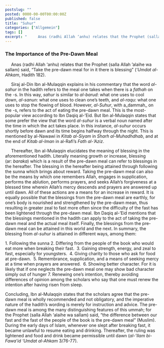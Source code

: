 ```yaml
---
postslug: ""
posted: 0000-00-00T00:00:00Z
published: false
title: "Suhur"
categories: ["Allgemein"]
tags: []
excerpt: "     Anas (radhi Allah ‘anhu) relates that the Prophet (salla Allah ’alaihe wa sallam) said, “Take ..."
---
```


### The Importance of the Pre-Dawn Meal

     Anas (radhi Allah ‘anhu) relates that the Prophet (salla Allah ’alaihe wa sallam) said, “Take the pre-dawn meal for in it there is blessing” (_‘Umdat al-Ahkam_, Hadith 182). 

     Siraj al-Din Ibn al-Mulaqqin explains in his commentary that the word _al-sahur_ in the hadith refers to the meal one takes when there is a _fathah_ on the -s. In this way, _sahur_ is similar to _al-barud_: what one uses to cool down, _al-sanun_: what one uses to clean one’s teeth, and _al-raqu_: what one uses to stop the flowing of blood. However, _al-Suhur_, with a_dammah_ on the -s, refers to the act of eating the pre-dawn meal. This is the most-popular view according to Ibn Daqiq al-’Eid. But Ibn al-Mulaqqin states that some prefer the view that the word _al-suhur_ is a verbal noun named after the time in which the act takes place. In this instance, _al-suhur_ occurs shortly before dawn and its time begins halfway through the night. This is mentioned by al-Nawawi in _Kitab al-Siyam_ in _Sharh al-Muhadhdhab_, and at the end of _Kitab al-Iman_ in al-Rafi’s _Fath al-’Aziz_. 

     Thereafter, Ibn al-Mulaqqin elucidates the meaning of blessing in the aforementioned hadith. Literally meaning growth or increase, blessing (ar: _baraka_) which is a result of the pre-dawn meal can refer to blessings in the hereafter. The blessing in the hereafter being attained through following the sunna which brings about reward. Taking the pre-dawn meal can also be the means by which one remembers Allah, engages in supplication, performs the ablution, performs prayers, and seeks Allah’s forgiveness at a blessed time wherein Allah’s mercy descends and prayers are answered up until dawn. All of these actions are a means for an increase in reward. It is equally possible that the blessings from the pre-dawn meal are earthly, for one’s body is nourished and strengthened by the pre-dawn mean, thus resulting in greater zeal to fast more often since the difficulty of the fast has been lightened through the pre-dawn meal. Ibn Daqiq al-’Eid mentions that the blessings mentioned in the hadith can apply to the act of taking the pre-dawn meal and the actual meal itself. Finally, the blessings from the pre-dawn meal can be attained in this world and the next. In summary, the blessing from _al-suhur_ is attained in different ways, among them: 

1\. Following the sunna
2\. Differing from the people of the book who would eat more when breaking their fast. 
3\. Gaining strength, energy, and zeal to fast, especially for youngsters. 
4\. Giving charity to those who ask for food at pre-dawn. 
5\. Remembrance, supplication, and a means of seeking mercy at a time when prayers are answered. 
6\. Showing better character. For it is likely that if one neglects the pre-dawn meal one may show bad character simply out of hunger
7\. Renewing one’s intention, thereby avoiding differences of opinion among the scholars who say that one must renew the intention after having risen from sleep. 

Concluding, Ibn al-Mulaqqin states that the scholars agree that the pre-dawn meal is wholly recommended and not obligatory, and the imperative nature of the hadith’s wording is merely for instruction and advice. The pre-dawn meal is among the many distinguishing features of this ummah; for the Prophet (salla Allah ‘alaihe wa sallam) said, “the difference between our fast and the fast of the people of the book is the pre-dawn meal” (Muslim). During the early days of Islam, whenever one slept after breaking fast, it became unlawful to resume eating and drinking. Thereafter, the ruling was lightened and food and drink became permissible until dawn (_al-’Ilam bi-Fawa’id ‘Umdat al-Ahkam_ 3/76-77).